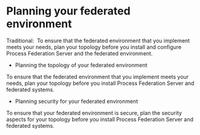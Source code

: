 # Planning your federated environment

Traditional: 
 To ensure that
the federated environment that you implement meets your needs, plan your topology before you install
and configure Process Federation Server and the
federated environment.

- Planning the topology of your federated environment

To ensure that the federated environment that you implement meets your needs, plan your topology before you install Process Federation Server and federated systems.
- Planning security for your federated environment

To ensure that your federated environment is secure, plan the security aspects for your topology before you install Process Federation Server and federated systems.